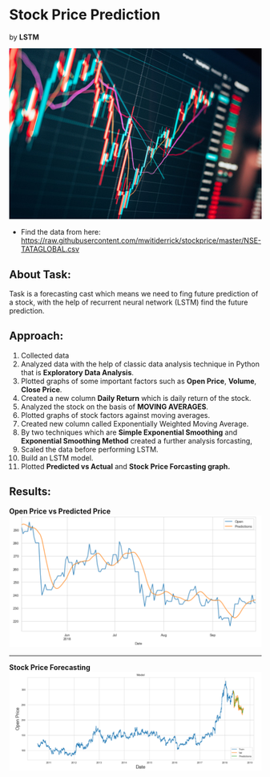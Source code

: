 # Stock Price Prediction
by **LSTM**

<img src='https://github.com/karan842/LGMVIP-DataScience/blob/master/Stock%20Price%20Prediction/Photos/stock.jpg' width=800px></img>


- Find the data from here: https://raw.githubusercontent.com/mwitiderrick/stockprice/master/NSE-TATAGLOBAL.csv

## About Task:
  Task is a forecasting cast which means we need to fing future prediction of a stock, with the help of recurrent neural network (LSTM) find the future prediction.
  

## Approach:
1. Collected data
2. Analyzed data with the help of classic data analysis technique in Python that is **Exploratory Data Analysis**.
3. Plotted graphs of some important factors such as **Open Price**, **Volume**, **Close Price**.
4. Created a new column **Daily Return** which is daily return of the stock.
5. Analyzed the stock on the basis of **MOVING AVERAGES**.
6. Plotted graphs of stock factors against moving averages.
7. Created new column called Exponentially Weighted Moving Average.
8. By two techniques which are **Simple Exponential Smoothing** and **Exponential Smoothing Method** created a further analysis forcasting,
9. Scaled the data before performing LSTM.
10. Build an LSTM model.
11. Plotted **Predicted vs Actual** and **Stock Price Forcasting graph.**

## Results:

**Open Price vs Predicted Price**
<img src='https://github.com/karan842/LGMVIP-DataScience/blob/master/Stock%20Price%20Prediction/Photos/OpenVsPred.png' ></img>


----------------------------------------------------------------------

**Stock Price Forecasting**
<img src='https://github.com/karan842/LGMVIP-DataScience/blob/master/Stock%20Price%20Prediction/Photos/forecastPrice.png' ></img>
